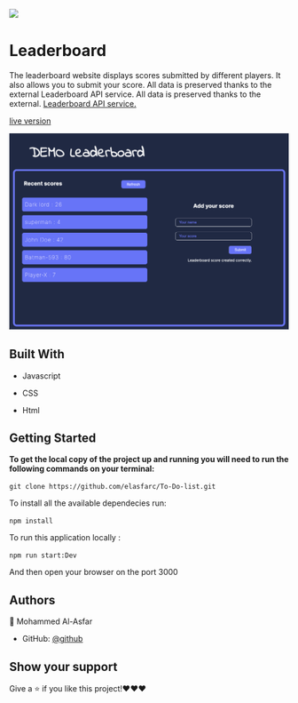 
![](https://img.shields.io/badge/Microverse-blueviolet)

  

# Leaderboard

The leaderboard website displays scores submitted by different players. It also allows you to submit your score. All data is preserved thanks to the external Leaderboard API service.
All data is preserved thanks to the external. [Leaderboard API service.](https://www.notion.so/microverse/Leaderboard-API-service-24c0c3c116974ac49488d4eb0267ade3)

  

[live version](https://elasfarc.github.io/Leaderboard/dist/)

  

![screen](https://raw.githubusercontent.com/elasfarc/Leaderboard/styling/ss3.png)

  

## Built With

  

- Javascript

- CSS

- Html

  

## Getting Started

  

**To get the local copy of the project up and running you will need to run the following commands on your terminal:**

  

`git clone https://github.com/elasfarc/To-Do-list.git`

  

To install all the available dependecies run:

`npm install`

  

To run this application locally :

`npm run start:Dev`

And then open your browser on the port 3000

  

## Authors

  

👤 Mohammed Al-Asfar

  

- GitHub: [@github](https://github.com/elasfarc)

  

## Show your support

  

Give a ⭐️ if you like this project!❤️❤️❤️